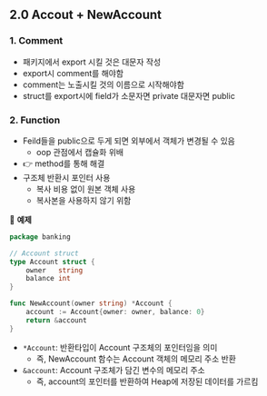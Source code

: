 ## 2.0 Accout + NewAccount

### 1. Comment

- 패키지에서 export 시킬 것은 대문자 작성
- export시 comment를 해야함
- comment는 노출시킬 것의 이름으로 시작해야함
- struct를 export시에 field가 소문자면 private 대문자면 public



### 2. Function

- Feild들을 public으로 두게 되면 외부에서 객체가 변경될 수 있음
  - oop 관점에서 캡슐화 위배
- 👉 method를 통해 해결
- 구조체 반환시 포인터 사용
  - 복사 비용 없이 원본 객체 사용
  - 복사본을 사용하지 않기 위함

🌈 **예제**

```go
package banking

// Account struct
type Account struct {
	owner   string
	balance int
}

func NewAccount(owner string) *Account {
	account := Account{owner: owner, balance: 0}
	return &account
}
```

- `*Account`: 반환타입이 Account 구조체의 포인터임을 의미
  - 즉, NewAccount 함수는 Account 객체의 메모리 주소 반환
- `&account`: Account 구조체가 담긴 변수의 메모리 주소
  - 즉, account의 포인터를 반환하여 Heap에 저장된 데이터를 가르킴
